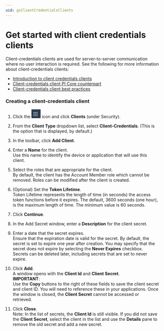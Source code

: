 ```yaml
---
uid: gsClientCredentialsClients
---
```

# Get started with client credentials clients

Client-credentials clients are used for server-to-server communication where no user interaction is required. See the following for more information about client-credentials clients:

- [Introduction to client credentials clients](xref:ccClients#client-credentials-client)
- [Client-credentials client PI Core counterpart](xref:ccClients#client-credentials-pi-core)
- [Client-credentials client best practices](xref:ccClients#client-credentials-bp)

### Creating a client-credentials client

1. Click the ![Menu icon](images/menu-icon.png) icon and click **Clients** (under Security).

1. From the **Client Type** dropdown list, select **Client-Credentials**. (This is the option that is displayed, by default.)

1. In the toolbar, click **Add Client**.

1. Enter a **Name** for the client.  
   Use this name to identify the device or application that will use this client.

1. Select the roles that are appropriate for the client.  
   By default, the client has the Account Member role which cannot be removed. Roles can be modified after the client is created.

1. (Optional) Set the **Token Lifetime**.  
   Token Lifetime represents the length of time (in seconds) the access token functions before it expires. The default, 3600 seconds (one hour), is the maximum length of time. The minimum value is 60 seconds.

1. Click **Continue**.

1. In the Add Secret window, enter a **Description** for the client secret.

1. Enter a date that the secret expires.  
   Ensure that the expiration date is valid for the secret. By default, the secret is set to expire one year after creation. You may specify that the secret does not expire by selecting the **Never Expires** checkbox. Secrets can be deleted later, including secrets that are set to never expire.

1. Click **Add**.  
   A window opens with the **Client Id** and **Client Secret**.  
   **IMPORTANT**:  
   Use the **Copy** buttons to the right of these fields to save the client secret and client ID. You will need to reference these in your applications. Once the window is closed, the **Client Secret** cannot be accessed or retrieved.

1. Click **Close**.  
   Note: In the list of secrets, the **Client Id** is still visible. If you did not save the **Client Secret**, select the client in the list and use the **Details** pane to remove the old secret and add a new secret.
